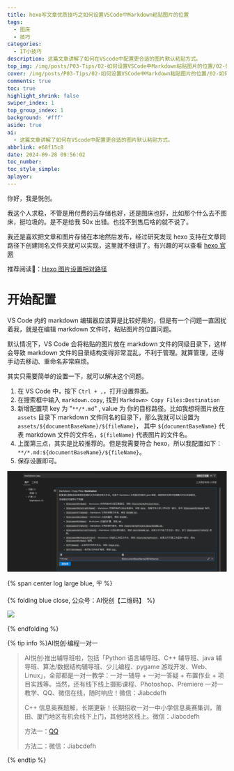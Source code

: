 ```yaml
---
title: hexo写文章优质技巧之如何设置VSCode中Markdown粘贴图片的位置
tags:
  - 图床
  - 技巧
categories:
  - IT小技巧
description: 这篇文章讲解了如何在VScode中配置更合适的图片默认粘贴方式。
top_img: /img/posts/P03-Tips/02-如何设置VSCode中Markdown粘贴图片的位置/02-如何设置VSCode中Markdown粘贴图片的位置.jpeg
cover: /img/posts/P03-Tips/02-如何设置VSCode中Markdown粘贴图片的位置/02-如何设置VSCode中Markdown粘贴图片的位置.webp
comments: true
toc: true
highlight_shrink: false
swiper_index: 1
top_group_index: 1
background: '#fff'
aside: true
ai:
  - 这篇文章讲解了如何在VScode中配置更合适的图片默认粘贴方式。
abbrlink: e68f15c8
date: 2024-09-28 09:56:02
toc_number:
toc_style_simple:
aplayer:
---
```


你好，我是悦创。

我这个人求稳，不管是用付费的云存储也好，还是图床也好，比如那个什么去不图床，挺垃圾的。是不是给我 50x 出错。也找不到售后啥的就不说了。

我还是喜欢把文章和图片存储在本地然后发布，经过研究发现 hexo 支持在文章同路径下创建同名文件夹就可以实现，这里就不细讲了。有兴趣的可以查看 [hexo 官网](https://hexo.io/zh-cn/docs/asset-folders#%E4%BD%BF%E7%94%A8-Markdown-%E5%B5%8C%E5%85%A5%E5%9B%BE%E7%89%87)

推荐阅读📖：[Hexo 图片设置相对路径](https://bornforthis.cn/blog/hexo/03-image-asset.html)


# 开始配置

VS Code 内的 markdown 编辑器应该算是比较好用的，但是有一个问题一直困扰着我，就是在编辑 markdown 文件时，粘贴图片的位置问题。

默认情况下，VS Code 会将粘贴的图片放在 markdown 文件的同级目录下，这样会导致 markdown 文件的目录结构变得非常混乱，不利于管理。就算管理，还得手动去移动、重命名非常麻烦。

其实只需要简单的设置一下，就可以解决这个问题。

1. 在 VS Code 中，按下 `Ctrl + ,`，打开设置界面。
2. 在搜索框中输入 `markdown.copy`, 找到 `Markdown> Copy Files:Destination`
3. 新增配置项 key 为 "`**/*.md`" , value 为 你的目标路径。比如我想将图片放在 `assets` 目录下 markdown 文件同名的目录下，那么我就可以设置为 `assets/${documentBaseName}/${fileName}`， 其中 `${documentBaseName}` 代表 markdown 文件的文件名，`${fileName}` 代表图片的文件名。
4. 上面第三点，其实是比较推荐的。但是我需要符合 hexo，所以我配置如下：`**/*.md:${documentBaseName}/${fileName}`。
5. 保存设置即可。

![](02-如何设置VSCode中Markdown粘贴图片的位置/image.png)


{% span center log large blue, 🪧 %}

{% folding blue close, 公众号：AI悦创【二维码】 %}

![](https://bornforthis.cn/gzh.jpg)

{% endfolding %}

{% tip info %}AI悦创·编程一对一

> AI悦创·推出辅导班啦，包括「Python 语言辅导班、C++ 辅导班、java 辅导班、算法/数据结构辅导班、少儿编程、pygame 游戏开发、Web、Linux」，全部都是一对一教学：一对一辅导 + 一对一答疑 + 布置作业 + 项目实践等。当然，还有线下线上摄影课程、Photoshop、Premiere 一对一教学、QQ、微信在线，随时响应！微信：Jiabcdefh
>
> C++ 信息奥赛题解，长期更新！长期招收一对一中小学信息奥赛集训，莆田、厦门地区有机会线下上门，其他地区线上。微信：Jiabcdefh
>
> 方法一：[QQ](http://wpa.qq.com/msgrd?v=3&uin=1432803776&site=qq&menu=yes)
>
> 方法二：微信：Jiabcdefh

{% endtip %}


